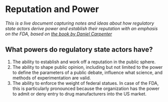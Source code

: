 
# Reputation and Power

_This is a live document capturing notes and ideas about how regulatory state actors derive power and establish their reputation with an emphasis on the FDA, based on [the book by Daniel Carpenter](https://press.princeton.edu/books/paperback/9780691141800/reputation-and-power)_

## What powers do regulatory state actors have?

1. The ability to establish and work off a reputation in the public sphere.
2. The ability to shape public opinion, including but not limited to the power to define the parameters of a public debate, influence what science, and methods of experimentation are valid.
3. The ability to enforce the weight of federal statues. In case of the FDA, this is particularly pronounced because the organization has the power to admit or deny entry to drug manufacturers into the US market.